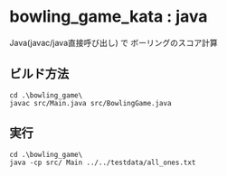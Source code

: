# bowling_game_kata : java

Java(javac/java直接呼び出し) で ボーリングのスコア計算

## ビルド方法

```
cd .\bowling_game\
javac src/Main.java src/BowlingGame.java
```

## 実行

```
cd .\bowling_game\
java -cp src/ Main ../../testdata/all_ones.txt
```
